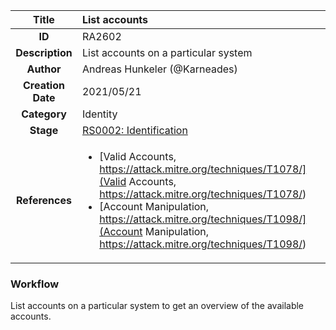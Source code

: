 | Title                       | List accounts         |
|:---------------------------:|:--------------------|
| **ID**                      | RA2602            |
| **Description**             | List accounts on a particular system   |
| **Author**                  | Andreas Hunkeler (@Karneades)        |
| **Creation Date**           | 2021/05/21 |
| **Category**                | Identity      |
| **Stage**                   |[RS0002: Identification](../Response_Stages/RS0002.md)| 
| **References** |<ul><li>[Valid Accounts, https://attack.mitre.org/techniques/T1078/](Valid Accounts, https://attack.mitre.org/techniques/T1078/)</li><li>[Account Manipulation, https://attack.mitre.org/techniques/T1098/](Account Manipulation, https://attack.mitre.org/techniques/T1098/)</li></ul>|

### Workflow

List accounts on a particular system to get an overview of 
the available accounts.
